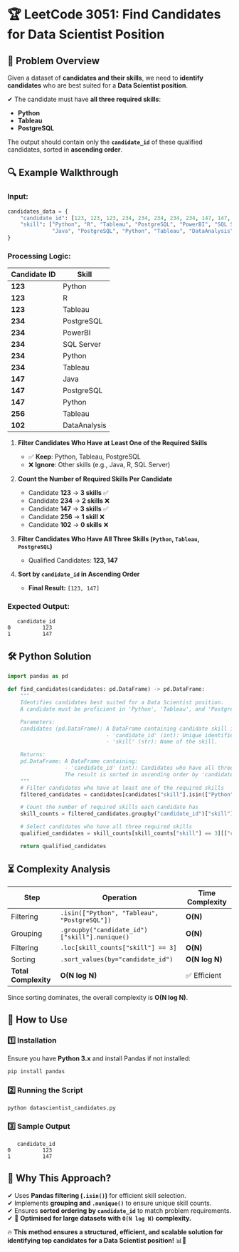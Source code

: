 # 🏆 **LeetCode 3051: Find Candidates for Data Scientist Position**  

## 📌 **Problem Overview**  
Given a dataset of **candidates and their skills**, we need to **identify candidates** who are best suited for a **Data Scientist position**.  

✔ The candidate must have **all three required skills**:  
   - **Python**  
   - **Tableau**  
   - **PostgreSQL**  

The output should contain only the **`candidate_id`** of these qualified candidates, sorted in **ascending order**.  

## 🔍 **Example Walkthrough**  

### **Input:**
```python
candidates_data = {
    "candidate_id": [123, 123, 123, 234, 234, 234, 234, 234, 147, 147, 147, 256, 102],
    "skill": ["Python", "R", "Tableau", "PostgreSQL", "PowerBI", "SQL Server", "Python", "Tableau",
              "Java", "PostgreSQL", "Python", "Tableau", "DataAnalysis"]
}
```

### **Processing Logic:**
| Candidate ID | Skill       |
|-------------|------------|
| **123**     | Python     |
| **123**     | R          |
| **123**     | Tableau    |
| **234**     | PostgreSQL |
| **234**     | PowerBI    |
| **234**     | SQL Server |
| **234**     | Python     |
| **234**     | Tableau    |
| **147**     | Java       |
| **147**     | PostgreSQL |
| **147**     | Python     |
| **256**     | Tableau    |
| **102**     | DataAnalysis |

1. **Filter Candidates Who Have at Least One of the Required Skills**  
   - ✅ **Keep**: Python, Tableau, PostgreSQL  
   - ❌ **Ignore**: Other skills (e.g., Java, R, SQL Server)  

2. **Count the Number of Required Skills Per Candidate**  
   - Candidate **123** → **3 skills** ✅  
   - Candidate **234** → **2 skills** ❌  
   - Candidate **147** → **3 skills** ✅  
   - Candidate **256** → **1 skill** ❌  
   - Candidate **102** → **0 skills** ❌  

3. **Filter Candidates Who Have All Three Skills (`Python`, `Tableau`, `PostgreSQL`)**  
   - Qualified Candidates: **123, 147**  

4. **Sort by `candidate_id` in Ascending Order**  
   - **Final Result:** `[123, 147]`

### **Expected Output:**
```plaintext
   candidate_id
0          123
1          147
```

## 🛠 **Python Solution**
```python
import pandas as pd

def find_candidates(candidates: pd.DataFrame) -> pd.DataFrame:
    """
    Identifies candidates best suited for a Data Scientist position. 
    A candidate must be proficient in 'Python', 'Tableau', and 'PostgreSQL'.

    Parameters:
    candidates (pd.DataFrame): A DataFrame containing candidate skill information with columns:
                               - 'candidate_id' (int): Unique identifier for each candidate.
                               - 'skill' (str): Name of the skill.

    Returns:
    pd.DataFrame: A DataFrame containing:
                  - 'candidate_id' (int): Candidates who have all three required skills.
                  The result is sorted in ascending order by 'candidate_id'.
    """
    # Filter candidates who have at least one of the required skills
    filtered_candidates = candidates[candidates["skill"].isin(["Python", "Tableau", "PostgreSQL"])]

    # Count the number of required skills each candidate has
    skill_counts = filtered_candidates.groupby("candidate_id")["skill"].nunique().reset_index()

    # Select candidates who have all three required skills
    qualified_candidates = skill_counts[skill_counts["skill"] == 3][["candidate_id"]].sort_values(by="candidate_id")

    return qualified_candidates
```

## ⏳ **Complexity Analysis**
| Step         | Operation                     | Time Complexity |
|-------------|------------------------------|----------------|
| Filtering   | `.isin(["Python", "Tableau", "PostgreSQL"])` | **O(N)** |
| Grouping    | `.groupby("candidate_id")["skill"].nunique()` | **O(N)** |
| Filtering   | `.loc[skill_counts["skill"] == 3]` | **O(N)** |
| Sorting     | `.sort_values(by="candidate_id")` | **O(N log N)** |
| **Total Complexity** | **O(N log N)** | ✅ Efficient |

Since sorting dominates, the overall complexity is **O(N log N)**.

## 🚀 **How to Use**
### **1️⃣ Installation**
Ensure you have **Python 3.x** and install Pandas if not installed:  
```bash
pip install pandas
```

### **2️⃣ Running the Script**
```bash
python datascientist_candidates.py
```

### **3️⃣ Sample Output**
```plaintext
   candidate_id
0          123
1          147
```

## 🎯 **Why This Approach?**
✔ Uses **Pandas filtering (`.isin()`)** for efficient skill selection.  
✔ Implements **grouping and `.nunique()`** to ensure unique skill counts.  
✔ Ensures **sorted ordering by `candidate_id`** to match problem requirements.  
✔ 🚀 **Optimised for large datasets with `O(N log N)` complexity.**  

🔥 **This method ensures a structured, efficient, and scalable solution for identifying top candidates for a Data Scientist position!** 📊🚀